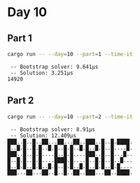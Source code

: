 # Day 10

## Part 1

```bash
cargo run -- --day=10 --part=1 --time-it
```

```text
 -- Bootstrap solver: 9.641µs
 -- Solution: 3.251µs
14920
```

## Part 2

```bash
cargo run -- --day=10 --part=2 --time-it
```

```text
 -- Bootstrap solver: 8.91µs
 -- Solution: 12.409µs
███..█..█..██...██...██..███..█..█.████.
█..█.█..█.█..█.█..█.█..█.█..█.█..█....█.
███..█..█.█....█..█.█....███..█..█...█..
█..█.█..█.█....████.█....█..█.█..█..█...
█..█.█..█.█..█.█..█.█..█.█..█.█..█.█....
███...██...██..█..█..██..███...██..████.
```